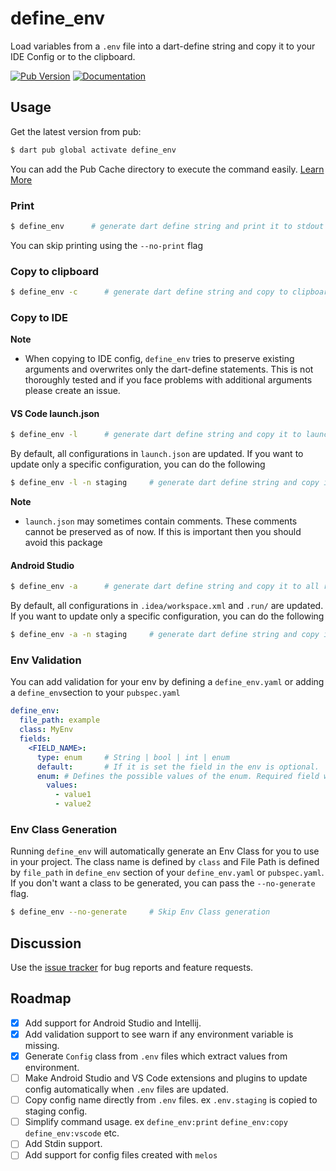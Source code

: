 define_env
======

Load variables from a `.env` file into a dart-define string and copy it to your IDE Config or to the
clipboard.

[![Pub Version][pub-badge]][pub]
[![Documentation][dartdocs-badge]][dartdocs]

[pub-badge]: https://img.shields.io/pub/v/define_env.svg

[pub]: https://pub.dartlang.org/packages/define_env

[dartdocs-badge]: https://img.shields.io/badge/dartdocs-reference-blue.svg

[dartdocs]: https://www.dartdocs.org/documentation/define_env/latest

## Usage

Get the latest version from pub:

```sh
$ dart pub global activate define_env
```

You can add the Pub Cache directory to execute the command easily. 
[Learn More](https://dart.dev/tools/pub/cmd/pub-global#running-a-script-from-your-path)

### Print

```sh
$ define_env      # generate dart define string and print it to stdout
```

You can skip printing using the `--no-print` flag

### Copy to clipboard

```sh
$ define_env -c      # generate dart define string and copy to clipboard 
```

### Copy to IDE

**Note**

- When copying to IDE config, `define_env` tries to preserve existing arguments and overwrites only
  the dart-define statements. This is not thoroughly tested and if you face problems with additional
  arguments please create an issue.

#### VS Code launch.json

```sh
$ define_env -l      # generate dart define string and copy it to launch.json
```

By default, all configurations in `launch.json` are updated. If you want to update only a specific
configuration, you can do the following

```sh
$ define_env -l -n staging     # generate dart define string and copy it to "staging" configuration in launch.json
```

**Note**

- `launch.json` may sometimes contain comments. These comments cannot be preserved as of now. If
  this is important then you should avoid this package

#### Android Studio

```sh
$ define_env -a      # generate dart define string and copy it to all run configs
```

By default, all configurations in `.idea/workspace.xml` and `.run/` are updated. If you want to
update only a specific configuration, you can do the following

```sh
$ define_env -a -n staging     # generate dart define string and copy it to "staging" configuration only
```

### Env Validation

You can add validation for your env by defining a `define_env.yaml` or adding a `define_env`section
to your `pubspec.yaml`

```yaml
define_env:
  file_path: example
  class: MyEnv
  fields:
    <FIELD_NAME>:
      type: enum     # String | bool | int | enum
      default:       # If it is set the field in the env is optional.
      enum: # Defines the possible values of the enum. Required field when the type is enum.
        values:
          - value1
          - value2
```

### Env Class Generation

Running `define_env` will automatically generate an Env Class for you to use in your project. The
class name is defined by `class` and File Path is defined by `file_path` in `define_env` section of
your `define_env.yaml` or `pubspec.yaml`. If you don't want a class to be generated, you can pass
the `--no-generate` flag.

```sh
$ define_env --no-generate     # Skip Env Class generation
```

## Discussion

Use the [issue tracker][tracker] for bug reports and feature requests.

[tracker]: https://github.com/ibrahim-mubarak/define_env/issues

## Roadmap

- [x] Add support for Android Studio and Intellij.
- [x] Add validation support to see warn if any environment variable is missing.
- [x] Generate `Config` class from `.env` files which extract values from environment.
- [ ] Make Android Studio and VS Code extensions and plugins to update config automatically
  when `.env` files are updated.
- [ ] Copy config name directly from `.env` files. ex `.env.staging` is copied to staging config.
- [ ] Simplify command usage. ex `define_env:print` `define_env:copy` `define_env:vscode` etc.
- [ ] Add Stdin support.
- [ ] Add support for config files created with `melos`